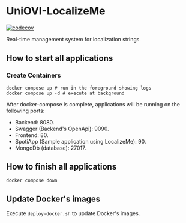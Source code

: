 # UniOVI-LocalizeMe

[![codecov](https://codecov.io/gh/cafeteru/uniovi-localizeme/branch/main/graph/badge.svg?token=7WTO7MDDD5)](https://codecov.io/gh/cafeteru/uniovi-localizeme)

Real-time management system for localization strings

## How to start all applications

### Create Containers

```shell
docker compose up # run in the foreground showing logs
docker compose up -d # execute at background
```

After docker-compose is complete, applications will be running on the following ports:

- Backend: 8080.
- Swagger (Backend's OpenApi): 9090.
- Frontend: 80.
- SpotiApp (Sample application using LocalizeMe): 90.
- MongoDb (database): 27017.

## How to finish all applications

```shell
docker compose down
```

## Update Docker's images

Execute `deploy-docker.sh` to update Docker's images.
